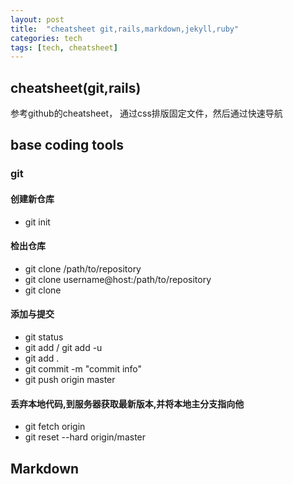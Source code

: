 ```yaml
---
layout: post
title:  "cheatsheet git,rails,markdown,jekyll,ruby"
categories: tech
tags: [tech, cheatsheet]
---
```

## cheatsheet(git,rails)
参考github的cheatsheet， 通过css排版固定文件，然后通过快速导航

## base coding tools
### git
#### 创建新仓库
- git init

#### 检出仓库
- git clone /path/to/repository
- git clone username@host:/path/to/repository
- git clone

#### 添加与提交
- git status
- git add <filename> / git add -u
- git add .
- git commit -m "commit info"
- git push origin master

#### 丢弃本地代码,到服务器获取最新版本,并将本地主分支指向他
- git fetch origin
- git reset --hard origin/master

## Markdown
